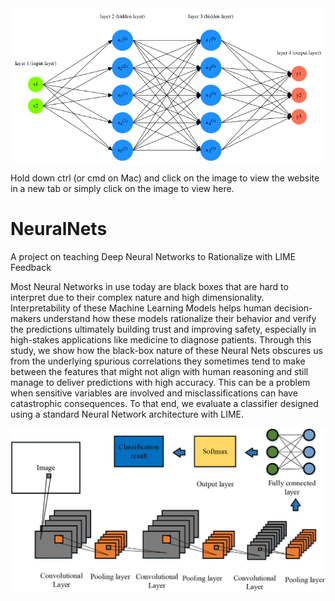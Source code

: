 <a href="https://nikhil-kadapala.github.io/NeuralNets/" rel="noopener noreferrer" onclick="window.open(this.href, '_blank'); return false;">
    <img src="images/NeuralNet.png" alt="Repo-logo">
</a>

Hold down ctrl (or cmd on Mac) and click on the image to view the website in a new tab or simply click on the image to view here.


# NeuralNets
A project on teaching Deep Neural Networks to Rationalize with LIME Feedback

Most Neural Networks in use today  are black boxes that are hard to interpret due to their complex nature and high dimensionality. 
Interpretability of these Machine Learning Models helps human decision-makers understand how these models rationalize their behavior 
and verify the predictions ultimately building trust and improving safety, especially in high-stakes applications like medicine to diagnose patients. 
Through this study, we show how the black-box nature of these Neural Nets obscures us from the underlying spurious correlations they 
sometimes tend to make between the features that might not align with human reasoning and still manage to deliver predictions with high accuracy. 
This can be a problem when sensitive variables are involved and misclassifications can have catastrophic consequences. 
To that end, we evaluate a classifier designed using a standard Neural Network architecture with LIME.

<a href="https://nikhil-kadapala.github.io/NeuralNets/" target="_blank">
    <img src="images/CNN.png" alt="Repo-logo">
</a>
